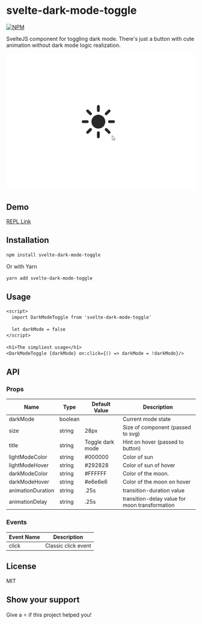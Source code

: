 # svelte-dark-mode-toggle

[![NPM](https://img.shields.io/npm/v/svelte-switch.svg)](https://www.npmjs.com/package/svelte-dark-mode-toggle)

SvelteJS component for toggling dark mode. There's just a button with cute animation without dark mode logic realization.

![Dark mode toggle transition](./static/animation.gif)

## Demo

[REPL Link](https://svelte.dev/repl/5773cfc57bf247778e49860874436b27?version=4.2.0)

## Installation

```bash
npm install svelte-dark-mode-toggle
```

Or with Yarn

```bash
yarn add svelte-dark-mode-toggle
```

## Usage

```svelte
<script>
  import DarkModeToggle from 'svelte-dark-mode-toggle'

  let darkMode = false
</script>

<h1>The simpliest usage</h1>
<DarkModeToggle {darkMode} on:click={() => darkMode = !darkMode}/>

```

## API

### Props

| Name                | Type                         | Default Value                   | Description                               |
| ------------------- | ---------------------------- | ------------------------------- | ----------------------------------------- |
| darkMode            | boolean                      |                                 | Current mode state                        |
| size                | string                       | 28px                            | Size of component (passed to svg)         | 
| title               | string                       | Toggle dark mode                | Hint on hover (passed to button)          |
| lightModeColor   | string                       | #000000                              | Color of sun                                |
| lightModeHover | string                       | #292828 | Color of sun of hover    |
| darkModeColor           | string                       | #FFFFFF                          | Color of the moon.                        |
| darkModeHover            | string                       | #e6e6e6                          | Color of the moon on hover               |
| animationDuration     | string                       | .25s               | transition-duration value          |
| animationDelay              | string                       | .25s               | transition-delay value for moon transformation         |

### Events

| Event Name | Description          |
| ---------- | -------------------- |
| click      | Classic click event  |

## License

MIT

## Show your support

Give a ⭐️ if this project helped you!
